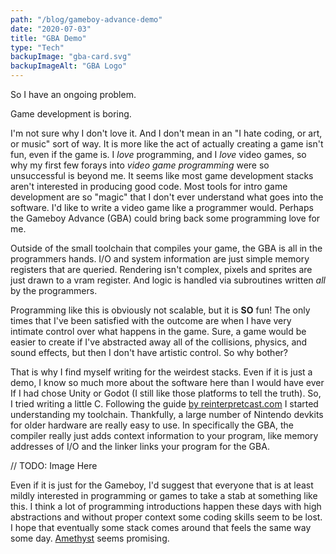 ```yaml
---
path: "/blog/gameboy-advance-demo"
date: "2020-07-03"
title: "GBA Demo"
type: "Tech"
backupImage: "gba-card.svg"
backupImageAlt: "GBA Logo"
---
```

So I have an ongoing problem.

Game development is boring.

I'm not sure why I don't love it. And I don't mean in an "I hate coding, or art, or music" sort of way. It is more like the act of actually creating a game isn't fun, even if the game is. I _love_ programming, and I _love_ video games, so why my first few forays into _video game programming_ were so unsuccessful is beyond me. It seems like most game development stacks aren't interested in producing good code. Most tools for intro game development are so "magic" that I don't ever understand what goes into the software. I'd like to write a video game like a programmer would. Perhaps the Gameboy Advance (GBA) could bring back some programming love for me.

Outside of the small toolchain that compiles your game, the GBA is all in the programmers hands. I/O and system information are just simple memory registers that are queried. Rendering isn't complex, pixels and sprites are just drawn to a vram register. And logic is handled via subroutines written _all_ by the programmers.

Programming like this is obviously not scalable, but it is **SO** fun! The only times that I've been satisfied with the outcome are when I have very intimate control over what happens in the game. Sure, a game would be easier to create if I've abstracted away all of the collisions, physics, and sound effects, but then I don't have artistic control. So why bother?

That is why I find myself writing for the weirdest stacks. Even if it is just a demo, I know so much more about the software here than I would have ever If I had chose Unity or Godot (I still like those platforms to tell the truth). So, I tried writing a little C. Following the guide [by reinterpretcast.com](https://www.reinterpretcast.com/writing-a-game-boy-advance-game) I started understanding my toolchain. Thankfully, a large number of Nintendo devkits for older hardware are really easy to use. In specifically the GBA, the compiler really just adds context information to your program, like memory addresses of I/O and the linker links your program for the GBA.

// TODO: Image Here

Even if it is just for the Gameboy, I'd suggest that everyone that is at least mildly interested in programming or games to take a stab at something like this. I think a lot of programming introductions happen these days with high abstractions and without proper context some coding skills seem to be lost. I hope that eventually some stack comes around that feels the same way some day. [Amethyst](https://github.com/amethyst/amethyst) seems promising.
